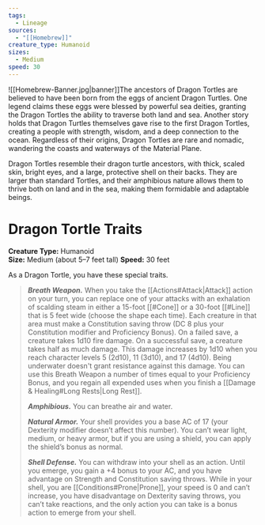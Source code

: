 ```yaml
---
tags:
  - Lineage
sources:
  - "[[Homebrew]]"
creature_type: Humanoid
sizes:
  - Medium
speed: 30
---
```

![[Homebrew-Banner.jpg|banner]]The ancestors of Dragon Tortles are believed to have been born from the eggs of ancient Dragon Turtles. One legend claims these eggs were blessed by powerful sea deities, granting the Dragon Tortles the ability to traverse both land and sea. Another story holds that Dragon Turtles themselves gave rise to the first Dragon Tortles, creating a people with strength, wisdom, and a deep connection to the ocean. Regardless of their origins, Dragon Tortles are rare and nomadic, wandering the coasts and waterways of the Material Plane.

Dragon Tortles resemble their dragon turtle ancestors, with thick, scaled skin, bright eyes, and a large, protective shell on their backs. They are larger than standard Tortles, and their amphibious nature allows them to thrive both on land and in the sea, making them formidable and adaptable beings.
# Dragon Tortle Traits
**Creature Type:** Humanoid  
**Size:** Medium (about 5–7 feet tall)
**Speed:** 30 feet

As a Dragon Tortle, you have these special traits.
>**_Breath Weapon._** When you take the [[Actions#Attack\|Attack]] action on your turn, you can replace one of your attacks with an exhalation of scalding steam in either a 15-foot [[#Cone]] or a 30-foot [[#Line]] that is 5 feet wide (choose the shape each time). Each creature in that area must make a Constitution saving throw (DC 8 plus your Constitution modifier and Proficiency Bonus). On a failed save, a creature takes 1d10 fire damage. On a successful save, a creature takes half as much damage. This damage increases by 1d10 when you reach character levels 5 (2d10), 11 (3d10), and 17 (4d10). Being underwater doesn't grant resistance against this damage. You can use this Breath Weapon a number of times equal to your Proficiency Bonus, and you regain all expended uses when you finish a [[Damage & Healing#Long Rests\|Long Rest]]. 
>
>**_Amphibious._** You can breathe air and water.
>
>**_Natural Armor._** Your shell provides you a base AC of 17 (your Dexterity modifier doesn’t affect this number). You can’t wear light, medium, or heavy armor, but if you are using a shield, you can apply the shield’s bonus as normal.
>
>**_Shell Defense._** You can withdraw into your shell as an action. Until you emerge, you gain a +4 bonus to your AC, and you have advantage on Strength and Constitution saving throws. While in your shell, you are [[Conditions#Prone|Prone]], your speed is 0 and can’t increase, you have disadvantage on Dexterity saving throws, you can’t take reactions, and the only action you can take is a bonus action to emerge from your shell.

